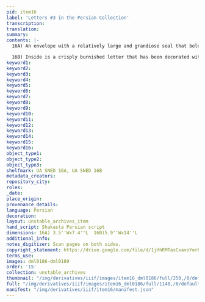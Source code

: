 ```yaml
---
pid: item16
label: 'Letters #3 in the Persian Collection'
transcription:
translation:
summary:
contents: |-
  16A) An envelope with a relatively large and grandiose seal that belonged to Moin ud-Daula Khan Miyār ul-Mulk Muhammad Raza Khan. The envelope is addressed to Ducarel using the elaborate appellations that include “God of bounty, pole of governance.” [Khudaavand-i na’amat – god of bounty; Khutb-ud-daulah – pole of governance].” میار معین الدولہ خان الملک میر محمد رصا خان بہادر مطفز جنگ (Miyar Moin ud-Daulah Khan ul-Mulk Mir Raza Khan Muhammad Bahadur Jang]

  16B) Inside is a crisply burnished letter that has been decorated with flecks of gold; this was a very elaborate and expensive letter indeed. Chain lines are visible. The letter is extremely affectionate and friendly, mentioning the desire to hear news of Ducarel. It also mentions that the writer is in regular contact with John Shore. One particularly poignant section: “This sincere friend will have eyes on the road and hands in prayer that this friend is delivered by God to his destination, that place.”
keyword1:
keyword2:
keyword3:
keyword4:
keyword5:
keyword6:
keyword7:
keyword8:
keyword9:
keyword10:
keyword11:
keyword12:
keyword13:
keyword14:
keyword15:
keyword16:
object_type1:
object_type2:
object_type3:
shelfmark: UA SNED 16A, UA SNED 16B
metadata_creators:
repository_city:
roles:
_date:
place_origin:
provenance_details:
language: Persian
decoration:
layout: unstable_archives_item
hand_script: Shakasta Persian script
dimensions: 16A) 3.5''Wx7.4''L  16B)5.9''Wx14''L
additional_info:
notes_digitizer: Scan pages on both sides.
copyright_statement: https://drive.google.com/file/d/1jHhRMTasCxavoYer89Wn8_Xn65nL0sW0/view?usp=sharing
terms_use:
images: dml0186-dml0189
order: '15'
collection: unstable_archives
thumbnail: "/img/derivatives/iiif/images/item16_dml0186/full/250,/0/default.jpg"
full: "/img/derivatives/iiif/images/item16_dml0186/full/1140,/0/default.jpg"
manifest: "/img/derivatives/iiif/item16/manifest.json"
---
```

